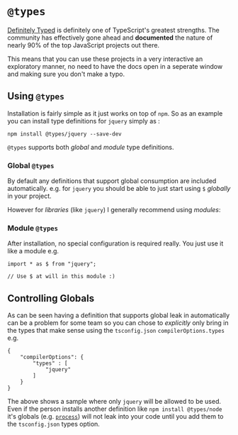 # `@types`

[Definitely Typed](https://github.com/DefinitelyTyped/DefinitelyTyped) is definitely one of TypeScript's greatest strengths. The community has effectively gone ahead and **documented** the nature of nearly 90% of the top JavaScript projects out there.

This means that you can use these projects in a very interactive an exploratory manner, no need to have the docs open in a seperate window and making sure you don't make a typo.

## Using `@types`

Installation is fairly simple as it just works on top of `npm`. So as an example you can install type definitions for `jquery` simply as :

```
npm install @types/jquery --save-dev
```

`@types` supports both *global* and *module* type definitions.


### Global `@types`

By default any definitions that support global consumption are included automatically. e.g. for `jquery` you should be able to just start using `$` *globally* in your project.

However for *libraries*  (like `jquery`) I generally recommend using *modules*:

### Module `@types`

After installation, no special configuration is required really. You just use it like a module e.g.

```
import * as $ from "jquery";

// Use $ at will in this module :)
```

## Controlling Globals

As can be seen having a definition that supports global leak in automatically can be a problem for some team so you can chose to *explicitly* only bring in the types that make sense using the `tsconfig.json` `compilerOptions.types` e.g.

```
{
    "compilerOptions": {
        "types" : [
            "jquery"
        ]
    }
}
```

The above shows a sample where only `jquery` will be allowed to be used. Even if the person installs another definition like `npm install @types/node` it's globals (e.g. [`process`](https://nodejs.org/api/process.html)) will not leak into your code until you add them to the `tsconfig.json` types option.
